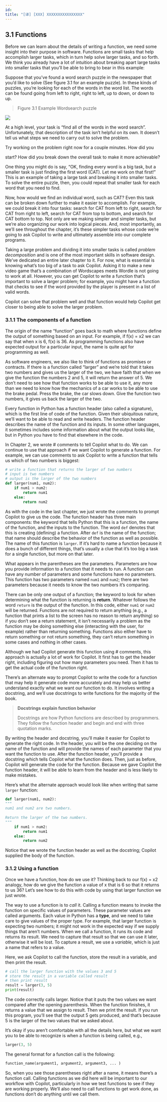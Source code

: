 ```yaml
---
id: 
title: "[译] [XXX] XXXXXXXXXXXXXXXX"
---
```



## 3.1 Functions

Before we can learn about the details of writing a function, we need some insight into their purpose in software. Functions are small tasks that help accomplish larger tasks, which in turn help solve larger tasks, and so forth. We think you already have a lot of intuition about breaking apart large tasks into smaller tasks that you’ll be able to bring to bear in this example:

Suppose that you’ve found a word search puzzle in the newspaper that you’d like to solve (See figure 3.1 for an example puzzle). In these kinds of puzzles, you’re looking for each of the words in the word list. The words can be found going from left to right, right to left, up to down, or down to up.

> Figure 3.1 Example Wordsearch puzzle

  

![](chapter-3.files/chapter-33098.png) 

At a high level, your task is “find all of the words in the word search”. Unfortunately, that description of the task isn’t helpful on its own. It doesn’t tell us what steps we need to carry out to solve the problem.

Try working on the problem right now for a couple minutes. How did you

  

start? How did you break down the overall task to make it more achievable?

One thing you might do is say, “OK, finding every word is a big task, but a smaller task is just finding the first word (CAT). Let me work on that first!” This is an example of taking a large task and breaking it into smaller tasks. To solve the entire puzzle, then, you could repeat that smaller task for each word that you need to find.

Now, how would we find an individual word, such as CAT? Even this task can be broken down further to make it easier to accomplish. For example, we could break it into four tasks: search for CAT from left to right, search for CAT from right to left, search for CAT from top to bottom, and search for CAT bottom to top. Not only are we making simpler and simpler tasks, but we’re also organizing our work into logical pieces. And, most importantly, as we’ll see throughout the chapter, it’s these simpler tasks whose code we’re going to ask Copilot to write and ultimately assemble into our complete programs.

Taking a large problem and dividing it into smaller tasks is called _problem decomposition_ and is one of the most important skills in software design. We’ve dedicated an entire later chapter to it. For now, what is essential is knowing what’s too big of a task to ask Copilot. Asking it to make a new video game that’s a combination of Wordscapes meets Wordle is not going to work at all. However, you can get Copilot to write a function that’s important to solve a larger problem; for example, you might have a function that checks to see if the word provided by the player is present in a list of valid words.

Copilot can solve that problem well and that function would help Copilot get closer to being able to solve the larger problem.

### 3.1.1 The components of a function

The origin of the name “function” goes back to math where functions define the output of something based on an input. For example, if f(x) = x2 we can say that when x is 6, f(x) is 36. As programming functions also have expected output for a particular input, the name is quite apt for programming as well.

As software engineers, we also like to think of functions as promises or contracts. If there is a function called “larger” and we’re told that it takes two numbers and gives us the larger of the two, we have faith that when we give the function the numbers 2 and 5, it will return the answer of 5. We don’t need to see how that function works to be able to use it, any more than we need to know how the mechanics of a car works to be able to use the brake pedal. Press the brake, the car slows down. Give the function two numbers, it gives us back the larger of the two.

Every function in Python has a function header (also called a signature), which is the first line of code of the function. Given their ubiquitous nature, we’ll want to be able to read and write headers. The function header describes the name of the function and its inputs. In some other languages, it sometimes includes some information about what the output looks like, but in Python you have to find that elsewhere in the code.

In Chapter 2, we wrote # comments to tell Copilot what to do. We can continue to use that approach if we want Copilot to generate a function. For example, we can use comments to ask Copilot to write a function that tells us which of two numbers is biggest:

```python
# write a function that returns the larger of two numbers
# input is two numbers
# output is the larger of the two numbers
def larger(num1, num2):
    if num1 > num2:
        return num1
    else:
        return num2
```

As with the code in the last chapter, we just wrote the comments to prompt Copilot to give us the code. The function header has three main components: the keyword that tells Python that this is a function, the name of the function, and the inputs to the function. The word `def` denotes that this is creating (defining) a function. After `def` is the name of the function; that name should describe the behavior of the function as well as possible. The name of this function is `larger`. If it’s hard to name a function because it does a bunch of different things, that’s usually a clue that it’s too big a task for a single function, but more on that later.

What appears in the parentheses are the parameters. Parameters are how you provide information to a function that it needs to run. A function can have any number of parameters and some functions have no parameters. This function has two parameters named `num1` and `num2`; there are two parameters because it needs to know the two numbers it’s comparing.

There can be only one output of a function; the keyword to look for when determining what the function is returning is **return**. Whatever follows the word `return` is the output of the function. In this code, either `num1` or `num2` will be returned. Functions are not required to return anything (e.g., a function that prints a list to the screen has no reason to return anything) so if you don’t see a return statement, it isn’t necessarily a problem as the function may be doing something else (interacting with the user, for example) rather than returning something. Functions also either have to return something or not return something, they can’t return something in some cases and nothing in other cases.

Although we had Copilot generate this function using # comments, this approach is actually a lot of work for Copilot. It first has to get the header right, including figuring out how many parameters you need. Then it has to get the actual code of the function right.

There’s an alternate way to prompt Copilot to write the code for a function that may help it generate code more accurately and may help us better understand exactly what we want our function to do. It involves writing a docstring, and we’ll use docstrings to write functions for the majority of the book.

> **Docstrings explain function behavior**
> 
> Docstrings are how Python functions are described by programmers. They follow the function header and begin and end with three quotation marks.

By writing the header and docstring, you’ll make it easier for Copilot to generate the right code. In the header, you will be the one deciding on the name of the function and will provide the names of each parameter that you want the function to use. After the function header, you’ll provide a docstring which tells Copilot what the function does. Then, just as before, Copilot will generate the code for the function. Because we gave Copilot the function header, it will be able to learn from the header and is less likely to make mistakes.

  

Here’s what the alternate approach would look like when writing that same `larger` function:

```python
def larger(num1, num2): 
"""
num1 and num2 are two numbers.
    
Return the larger of the two numbers.
"""
    if num1 > num2:
        return num1
    else:
        return num2
```

Notice that we wrote the function header as well as the docstring; Copilot supplied the body of the function.

### 3.1.2 Using a function

Once we have a function, how do we use it? Thinking back to our f(x) = x2 analogy, how do we give the function a value of x that is 6 so that it returns to us 36? Let’s see how to do this with code by using that larger function we just wrote.

The way to use a function is to _call_ it. Calling a function means to invoke the function on specific values of parameters. These parameter values are called arguments. Each value in Python has a **type**, and we need to take care to give values of the proper type. For example, that larger function is expecting two numbers; it might not work in the expected way if we supply things that aren’t numbers. When we call a function, it runs its code and returns its result. We need to capture that result so that we can use it later, otherwise it will be lost. To capture a result, we use a _variable_, which is just a name that refers to a value.

Here, we ask Copilot to call the function, store the result in a variable, and then print the result.

```python
# call the larger function with the values 3 and 5
# store the result in a variable called result
# then print result
result = larger(3, 5)
print(result)
```

The code correctly calls larger. Notice that it puts the two values we want compared after the opening parenthesis. When the function finishes, it returns a value that we assign to result. Then we print the result. If you run this program, you’ll see that the output 5 gets produced, and that’s because 5 is the larger of the two values that we asked about.

It’s okay if you aren’t comfortable with all the details here, but what we want you to be able to recognize is when a function is being called, e.g.,

```python
larger(3, 5)
```

The general format for a function call is the following:

```python
function_name(argument1, argument2, argument3, ... )
```

So, when you see those parentheses right after a name, it means there’s a function call. Calling functions as we did here will be important to our workflow with Copilot, particularly in how we test functions to see if they are working properly. We’ll also need to call functions to get work done, as functions don’t do anything until we call them.
